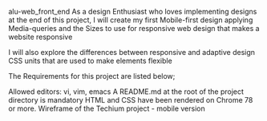 alu-web_front_end
As a design Enthusiast who loves implementing designs at the end of this project, I will create my first Mobile-first design applying Media-queries and the Sizes to use for responsive web design that makes a website responsive

I will also explore the differences between responsive and adaptive design CSS units that are used to make elements flexible

The Requirements for this project are listed below;

Allowed editors: vi, vim, emacs A README.md at the root of the project directory is mandatory HTML and CSS have been rendered on Chrome 78 or more. Wireframe of the Techium project - mobile version
